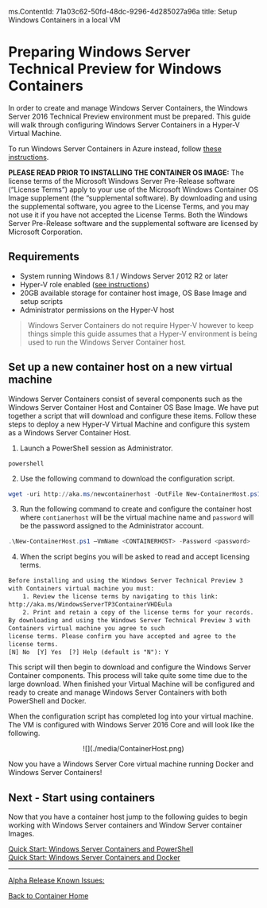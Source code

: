 ms.ContentId: 71a03c62-50fd-48dc-9296-4d285027a96a
title: Setup Windows Containers in a local VM

# Preparing Windows Server Technical Preview for Windows Containers

In order to create and manage Windows Server Containers, the Windows Server 2016 Technical Preview environment must be prepared. This guide will walk through configuring Windows Server Containers in a Hyper-V Virtual Machine.

To run Windows Server Containers in Azure instead, follow [these instructions](./azure_setup.md).

  **PLEASE READ PRIOR TO INSTALLING THE CONTAINER OS IMAGE:**  The license terms of the Microsoft Windows Server Pre-Release software (“License Terms”) apply to your use of the Microsoft Windows Container OS Image supplement (the “supplemental software).  By downloading and using the supplemental software, you agree to the License Terms, and you may not use it if you have not accepted the License Terms. Both the Windows Server Pre-Release software and the supplemental software are licensed by Microsoft Corporation.  
 
## Requirements

* System running Windows 8.1 / Windows Server 2012 R2 or later
* Hyper-V role enabled ([see instructions](https://msdn.microsoft.com/virtualization/hyperv_on_windows/quick_start/walkthrough_install#UsingPowerShell))
* 20GB available storage for container host image, OS Base Image and setup scripts
* Administrator permissions on the Hyper-V host

> Windows Server Containers do not require Hyper-V however to keep things simple this guide assumes that a Hyper-V environment is being used to run the Windows Server Container host.

## Set up a new container host on a new virtual machine
Windows Server Containers consist of several components such as the Windows Server Container Host and Container OS Base Image. We have put together a script that will download and configure these items. Follow these steps to deploy a new Hyper-V Virtual Machine and configure this system as a Windows Server Container Host.

1. Launch a PowerShell session as Administrator.

  ```
  powershell
  ```

2. Use the following command to download the configuration script.
 
  ``` PowerShell
  wget -uri http://aka.ms/newcontainerhost -OutFile New-ContainerHost.ps1
  ```
   
3. Run the following command to create and configure the container host where `contianerhost` will be the virtual machine name and `password` will be the password assigned to the Administrator account.

  ```powershell
  .\New-ContainerHost.ps1 –VmName <CONTAINERHOST> -Password <password>
  ```
  
4. When the script begins you will be asked to read and accept licensing terms.

  ```
  Before installing and using the Windows Server Technical Preview 3 with Containers virtual machine you must:
      1. Review the license terms by navigating to this link: http://aka.ms/WindowsServerTP3ContainerVHDEula
      2. Print and retain a copy of the license terms for your records.
  By downloading and using the Windows Server Technical Preview 3 with Containers virtual machine you agree to such
  license terms. Please confirm you have accepted and agree to the license terms.
  [N] No  [Y] Yes  [?] Help (default is "N"): Y
  ```

This script will then begin to download and configure the Windows Server Container components. This process will take quite some time due to the large download. When finished your Virtual Machine will be configured and ready to create and manage Windows Server Containers with both PowerShell and Docker.  

When the configuration script has completed log into your virtual machine. The VM is configured with Windows Server 2016 Core and will look like the following.
  
<center>![](./media/ContainerHost.png)</center>
  
Now you have a Windows Server Core virtual machine running Docker and Windows Server Containers!

## Next - Start using containers

Now that you have a container host jump to the following guides to begin working with Windows Server containers and Window Server container Images. 

[Quick Start: Windows Server Containers and PowerShell](./manage_powershell.md)  
[Quick Start: Windows Server Containers and Docker](./manage_docker.md) 

-------------------
[Alpha Release Known Issues:](../about/work_in_progress.md)

[Back to Container Home](../containers_welcome.md)